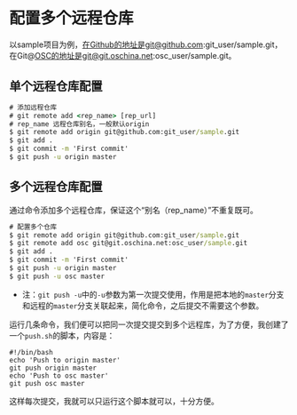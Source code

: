 # 配置多个远程仓库

以sample项目为例，在Github的地址是git@github.com:git_user/sample.git，在Git@OSC的地址是git@git.oschina.net:osc_user/sample.git。

## 单个远程仓库配置

```cmd
# 添加远程仓库
# git remote add <rep_name> [rep_url]
# rep_name 远程仓库别名，一般默认origin
$ git remote add origin git@github.com:git_user/sample.git
$ git add .
$ git commit -m 'First commit'
$ git push -u origin master
```

## 多个远程仓库配置

通过命令添加多个远程仓库，保证这个“别名（rep_name）”不重复既可。

```cmd
# 配置多个仓库
$ git remote add origin git@github.com:git_user/sample.git
$ git remote add osc git@git.oschina.net:osc_user/sample.git
$ git add .
$ git commit -m 'First commit'
$ git push -u origin master
$ git push -u osc master
```

* 注：`git push -u`中的`-u`参数为第一次提交使用，作用是把本地的`master`分支和远程的`master`分支关联起来，简化命令，之后提交不需要这个参数。

运行几条命令，我们便可以把同一次提交提交到多个远程库，为了方便，我创建了一个`push.sh`的脚本，内容是：

```cnt
#!/bin/bash
echo 'Push to origin master'
git push origin master
echo 'Push to osc master'
git push osc master
```

这样每次提交，我就可以只运行这个脚本就可以，十分方便。